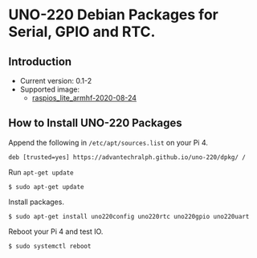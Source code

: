 # UNO-220 Debian Packages for Serial, GPIO and RTC. 

## Introduction

- Current version: 0.1-2
- Supported image: 
  - [raspios_lite_armhf-2020-08-24](http://downloads.raspberrypi.org/raspios_lite_armhf/images/raspios_lite_armhf-2020-08-24/)

## How to Install UNO-220 Packages

Append the following in `/etc/apt/sources.list` on your Pi 4. 

```
deb [trusted=yes] https://advantechralph.github.io/uno-220/dpkg/ /
```

Run `apt-get update`

```
$ sudo apt-get update
```

Install packages. 

```
$ sudo apt-get install uno220config uno220rtc uno220gpio uno220uart
```

Reboot your Pi 4 and test IO. 

```
$ sudo systemctl reboot
```

